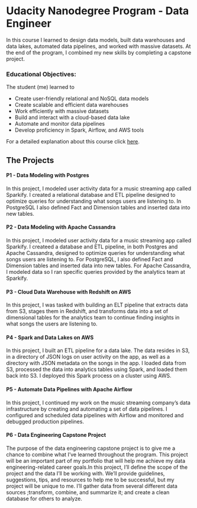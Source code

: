 # Udacity Nanodegree Program - Data Engineer

In this course I learned to design data models, built data warehouses and data lakes, automated data pipelines, and 
worked with massive datasets. At the end of the program, I combined my new skills by completing a capstone project.

### Educational Objectives: 
The student (me) learned to
- Create user-friendly relational and NoSQL data models
- Create scalable and efficient data warehouses
- Work efficiently with massive datasets        
- Build and interact with a cloud-based data lake        
- Automate and monitor data pipelines
- Develop proficiency in Spark, Airflow, and AWS tools

For a detailed explanation about this course click 
[here](https://d20vrrgs8k4bvw.cloudfront.net/documents/en-US/Data+Engineering+Nanodegree+Program+Syllabus.pdf).

## The Projects

#### P1 - Data Modeling with Postgres

In this project, I modeled user activity data for a music streaming app called Sparkify. I created a relational 
database and ETL pipeline designed to optimize queries for understanding what songs users are listening to. In 
PostgreSQL I also defined Fact and Dimension tables and inserted data into new tables.

#### P2 - Data Modeling with Apache Cassandra

In this project, I modeled user activity data for a music streaming app called Sparkify. I createed a database and ETL 
pipeline, in both Postgres and Apache Cassandra, designed to optimize queries for understanding what songs users are 
listening to. For PostgreSQL, I also defined Fact and Dimension tables and inserted data into new tables. 
For Apache Cassandra, I modeled data so I ran specific queries provided by the analytics team at Sparkify.

#### P3 - Cloud Data Warehouse with Redshift on AWS

In this project, I was tasked with building an ELT pipeline that extracts data from S3, stages them in Redshift, and 
transforms data into a set of dimensional tables for the analytics team to continue finding insights in what songs the 
users are listening to.

#### P4 - Spark and Data Lakes on AWS

In this project, I built an ETL pipeline for a data lake. The data resides in S3, in a directory of JSON logs on user 
activity on the app, as well as a directory with JSON metadata on the songs in the app. I loaded data from S3, processed 
the data into analytics tables using Spark, and loaded them back into S3. I deployed this Spark process on a cluster 
using AWS.

#### P5 - Automate Data Pipelines with Apache Airflow

In this project, I continued my work on the music streaming company’s data infrastructure by creating and automating a 
set of data pipelines. I configured and scheduled data pipelines with Airflow and monitored and debugged production 
pipelines.

#### P6 - Data Engineering Capstone Project

The purpose of the data engineering capstone project is to give me a chance to combine what I’ve learned throughout the 
program. This project will be an important part of my portfolio that will help me achieve my data engineering-related 
career goals.In this project, I’ll define the scope of the project and the data I’ll be working with. We’ll provide 
guidelines, suggestions, tips, and resources to help me to be successful, but my project will be unique to me. 
I’ll gather data from several different data sources ;transform, combine, and summarize it; and create a clean database 
for others to analyze.

